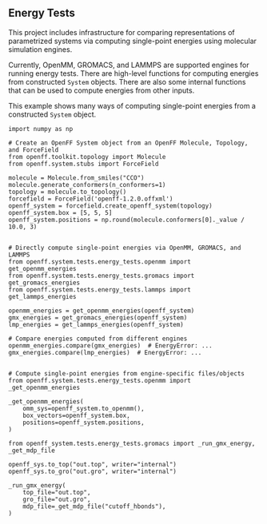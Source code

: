 ## Energy Tests

This project includes infrastructure for comparing representations of parametrized systems via computing single-point energies using molecular simulation engines.

Currently, OpenMM, GROMACS, and LAMMPS are supported engines for running energy tests.
There are high-level functions for computing energies from constructed `System` objects.
There are also some internal functions that can be used to compute energies from other inputs.

This example shows many ways of computing single-point energies from a constructed `System` object.

```
import numpy as np

# Create an OpenFF System object from an OpenFF Molecule, Topology, and ForceField
from openff.toolkit.topology import Molecule
from openff.system.stubs import ForceField

molecule = Molecule.from_smiles("CCO")
molecule.generate_conformers(n_conformers=1)
topology = molecule.to_topology()
forcefield = ForceField('openff-1.2.0.offxml')
openff_system = forcefield.create_openff_system(topology)
openff_system.box = [5, 5, 5]
openff_system.positions = np.round(molecule.conformers[0]._value / 10.0, 3)


# Directly compute single-point energies via OpenMM, GROMACS, and LAMMPS
from openff.system.tests.energy_tests.openmm import get_openmm_energies
from openff.system.tests.energy_tests.gromacs import get_gromacs_energies
from openff.system.tests.energy_tests.lammps import get_lammps_energies

openmm_energies = get_openmm_energies(openff_system)
gmx_energies = get_gromacs_energies(openff_system)
lmp_energies = get_lammps_energies(openff_system)

# Compare energies computed from different engines
openmm_energies.compare(gmx_energies)  # EnergyError: ...
gmx_energies.compare(lmp_energies)  # EnergyError: ...


# Compute single-point energies from engine-specific files/objects
from openff.system.tests.energy_tests.openmm import  _get_openmm_energies

_get_openmm_energies(
    omm_sys=openff_system.to_openmm(),
    box_vectors=openff_system.box,
    positions=openff_system.positions,
)

from openff_system.tests.energy_tests.gromacs import _run_gmx_energy, _get_mdp_file

openff_sys.to_top("out.top", writer="internal")
openff_sys.to_gro("out.gro", writer="internal")

_run_gmx_energy(
    top_file="out.top",
    gro_file="out.gro",
    mdp_file=_get_mdp_file("cutoff_hbonds"),
)
```
